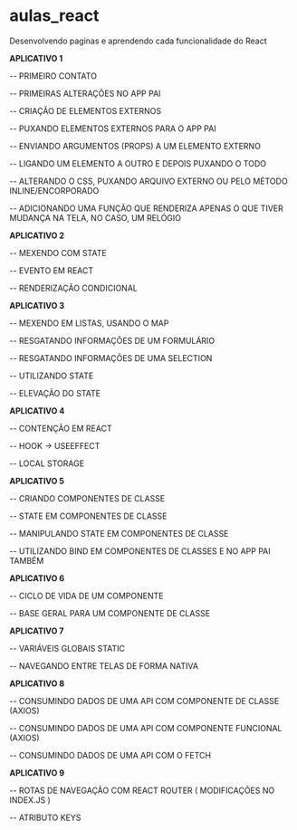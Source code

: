 # aulas_react
Desenvolvendo paginas e aprendendo cada funcionalidade do React



**APLICATIVO 1**

-- PRIMEIRO CONTATO

-- PRIMEIRAS ALTERAÇÕES NO APP PAI

-- CRIAÇÃO DE ELEMENTOS EXTERNOS

-- PUXANDO ELEMENTOS EXTERNOS PARA O APP PAI

-- ENVIANDO ARGUMENTOS (PROPS) A UM ELEMENTO EXTERNO

-- LIGANDO UM ELEMENTO A OUTRO E DEPOIS PUXANDO O TODO

-- ALTERANDO O CSS, PUXANDO ARQUIVO EXTERNO OU PELO MÉTODO INLINE/ENCORPORADO

-- ADICIONANDO UMA FUNÇÃO QUE RENDERIZA APENAS O QUE TIVER MUDANÇA NA TELA,
NO CASO, UM RELÓGIO

**APLICATIVO 2**

-- MEXENDO COM STATE

-- EVENTO EM REACT

-- RENDERIZAÇÃO CONDICIONAL


**APLICATIVO 3**

-- MEXENDO EM LISTAS, USANDO O MAP

-- RESGATANDO INFORMAÇÕES DE UM FORMULÁRIO

-- RESGATANDO INFORMAÇÕES DE UMA SELECTION

-- UTILIZANDO STATE

-- ELEVAÇÃO DO STATE


**APLICATIVO 4**

-- CONTENÇÃO EM REACT

-- HOOK -> USEEFFECT

-- LOCAL STORAGE


**APLICATIVO 5**

-- CRIANDO COMPONENTES DE CLASSE

-- STATE EM COMPONENTES DE CLASSE

-- MANIPULANDO STATE EM COMPONENTES DE CLASSE

-- UTILIZANDO BIND EM COMPONENTES DE CLASSES
E NO APP PAI TAMBÉM


**APLICATIVO 6**

-- CICLO DE VIDA DE UM COMPONENTE

-- BASE GERAL PARA UM COMPONENTE DE CLASSE


**APLICATIVO 7**

-- VARIÁVEIS GLOBAIS STATIC

-- NAVEGANDO ENTRE TELAS DE FORMA NATIVA

**APLICATIVO 8**

-- CONSUMINDO DADOS DE UMA API COM COMPONENTE DE CLASSE (AXIOS)

-- CONSUMINDO DADOS DE UMA API COM COMPONENTE FUNCIONAL (AXIOS)

-- CONSUMINDO DADOS DE UMA API COM O FETCH

**APLICATIVO 9**

-- ROTAS DE NAVEGAÇÃO COM REACT ROUTER ( MODIFICAÇÕES NO INDEX.JS )

-- ATRIBUTO KEYS